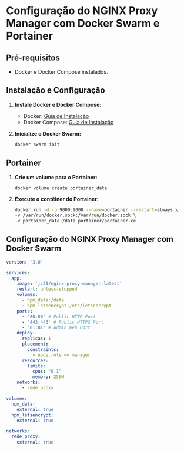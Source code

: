 # Configuração do NGINX Proxy Manager com Docker Swarm e Portainer

## Pré-requisitos
- Docker e Docker Compose instalados.

## Instalação e Configuração
1. **Instale Docker e Docker Compose:**
   - Docker: [Guia de Instalação](https://docs.docker.com/get-docker/)
   - Docker Compose: [Guia de Instalação](https://docs.docker.com/compose/install/)

2. **Inicialize o Docker Swarm:**
   ```bash
   docker swarm init

## Portainer
1. **Crie um volume para o Portainer:**
    ```bash
    docker volume create portainer_data

2. **Execute o contêiner do Portainer:**
    ```bash
    docker run -d -p 9000:9000 --name=portainer --restart=always \
    -v /var/run/docker.sock:/var/run/docker.sock \
    -v portainer_data:/data portainer/portainer-ce

## Configuração do NGINX Proxy Manager com Docker Swarm

```yaml
version: '3.8'

services:
  app:
    image: 'jc21/nginx-proxy-manager:latest'
    restart: unless-stopped
    volumes:
      - npm_data:/data
      - npm_letsencrypt:/etc/letsencrypt
    ports:
      - '80:80' # Public HTTP Port
      - '443:443' # Public HTTPS Port
      - '81:81' # Admin Web Port
    deploy:
      replicas: 1
      placement:
        constraints:
          - node.role == manager
      resources:
        limits:
          cpus: "0.1"
          memory: 256M
    networks:
      - rede_proxy

volumes: 
  npm_data:
    external: true
  npm_letsencrypt:
    external: true

networks:
  rede_proxy:
    external: true